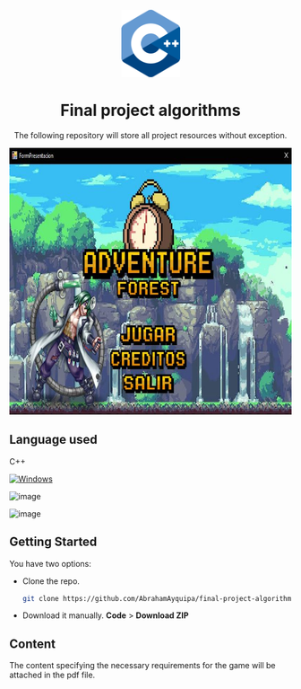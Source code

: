 <br />
<div align="center">
  <a href="https://github.com/AbrahamAyquipa/algoritmosEjercicios">
    <img src="./logo.png" height = "120", width = "105">
  </a>
  <h1 align="center">Final project algorithms</h1>
  <p align="center">
    The following repository will store all project resources without exception. 
  </p>
  <div align="center">
    <img src="./home.JPG" height = "475", width = "798">
  </a>
</div>
</div>

## Language used

C++

[![Windows](https://svgshare.com/i/ZhY.svg)](https://svgshare.com/i/ZhY.svg)

![image](https://img.shields.io/badge/Windows-0078D6?style=for-the-badge&logo=windows&logoColor=white)

![image](https://img.shields.io/badge/C%2B%2B-00599C?style=for-the-badge&logo=c%2B%2B&logoColor=white)

## Getting Started

You have two options:
* Clone the repo.
  ```sh
  git clone https://github.com/AbrahamAyquipa/final-project-algorithms.git
  ```
* Download it manually. **Code** > **Download ZIP**

## Content

The content specifying the necessary requirements for the game will be attached in the pdf file.
